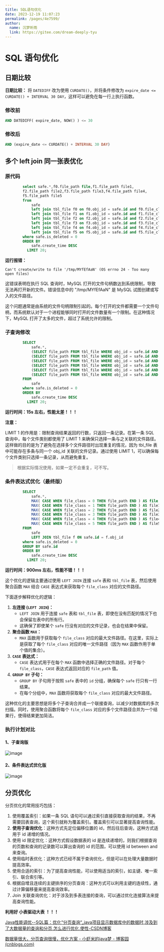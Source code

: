 ```yaml
---
title: SQL语句优化
date: 2023-12-19 11:07:23
permalink: /pages/4e7599/
author: 
  name: 沉梦听雨
  link: https://gitee.com/dream-deeply-tyu
---
```

# SQL 语句优化

## 日期比较

**日期比较：** 将 `DATEDIFF` 改为使用 `CURDATE()`，并将条件修改为 `expire_date <= CURDATE() + INTERVAL 30 DAY`，这样可以避免在每一行上执行函数。

### 修改前

```sql
AND DATEDIFF( expire_date, NOW() ) <= 30
```

### 修改后

```sql
AND (expire_date <= CURDATE() + INTERVAL 30 DAY)
```



## 多个 left join 同一张表优化

### 原代码

```sql
        select safe.*,f0.file_path file,f1.file_path file1,
        f2.file_path file2,f3.file_path file3,f4.file_path file4,
        f5.file_path file5
        from 
        	safe
        	left join tbl_file f0 on f0.obj_id = safe.id and f0.file_class = 0
        	left join tbl_file f1 on f1.obj_id = safe.id and f1.file_class = 1
        	left join tbl_file f2 on f2.obj_id = safe.id and f2.file_class = 2
        	left join tbl_file f3 on f3.obj_id = safe.id and f3.file_class = 3
        	left join tbl_file f4 on f4.obj_id = safe.id and f4.file_class = 4
        	left join tbl_file f5 on f5.obj_id = safe.id and f5.file_class = 5
        where safe.is_deleted = 0
        ORDER BY 
        	safe.create_time DESC 
          LIMIT 20;
```

**运行报错：**

```
Can't create/write to file '/tmp/MYfEfAaN' (OS errno 24 - Too many open files)
```

这错误表明在执行 SQL 查询时，MySQL 打开的文件句柄数达到系统限制，导致无法再打开新的文件。错误信息中的 "/tmp/MYfEfAaN" 是 MySQL 试图创建或写入的文件路径。

这个问题通常是由系统的文件句柄限制引起的。每个打开的文件都需要一个文件句柄，而系统默认对于一个进程能够同时打开的文件数量有一个限制。在这种情况下，MySQL 打开了太多的文件，超过了系统允许的限制。



### 子查询修改

```sql
        SELECT
            safe.*,
            (SELECT file_path FROM tbl_file WHERE obj_id = safe.id AND file_class = 0 LIMIT 1) AS file,
            (SELECT file_path FROM tbl_file WHERE obj_id = safe.id AND file_class = 1 LIMIT 1) AS file1,
            (SELECT file_path FROM tbl_file WHERE obj_id = safe.id AND file_class = 2 LIMIT 1) AS file2,
            (SELECT file_path FROM tbl_file WHERE obj_id = safe.id AND file_class = 3 LIMIT 1) AS file3,
            (SELECT file_path FROM tbl_file WHERE obj_id = safe.id AND file_class = 4 LIMIT 1) AS file4,
            (SELECT file_path FROM tbl_file WHERE obj_id = safe.id AND file_class = 5 LIMIT 1) AS file5
        FROM
            safe
        where safe.is_deleted = 0
        ORDER BY 
        	safe.create_time DESC 
          LIMIT 20;
```



**运行时间：15s 左右，性能太差！！！**



**注意：**

LIMIT 1 的作用是：限制查询结果返回的行数，只返回一条记录。在第一条 SQL 查询中，每个文件类别都使用了 LIMIT 1 来确保只选择一条与之关联的文件路径。这样做的目的是为了避免在选择多个文件路径时出现重复的情况，因为 tbl_file 表中可能存在多条与同一个 obj_id 关联的文件记录。通过使用 LIMIT 1，可以确保每个文件类别只选择一条记录，从而避免重复。

> 根据实际情况使用，如果一定不会重复，可不写。



### 条件表达式优化（最终版）

```sql
        SELECT
            safe.*,
            MAX( CASE WHEN file_class = 0 THEN file_path END ) AS file,
            MAX( CASE WHEN file_class = 1 THEN file_path END ) AS file1,
            MAX( CASE WHEN file_class = 2 THEN file_path END ) AS file2,
            MAX( CASE WHEN file_class = 3 THEN file_path END ) AS file3,
            MAX( CASE WHEN file_class = 4 THEN file_path END ) AS file4,
            MAX( CASE WHEN file_class = 5 THEN file_path END ) AS file5
        FROM
            safe
            LEFT JOIN tbl_file f ON safe.id = f.obj_id
        where safe.is_deleted = 0
        GROUP BY safe.id
        ORDER BY 
        	safe.create_time DESC 
          LIMIT 20;
```



**运行时间：900ms 左右，性能不错！！！**



这个优化的逻辑主要通过使用 `LEFT JOIN` 连接 `safe` 表和 `tbl_file` 表，然后使用聚合函数 `MAX` 结合 `CASE` 表达式来获取每个 `file_class` 对应的文件路径。

下面逐步解释优化的逻辑：

1. **左连接 (`LEFT JOIN`)：**
   - `LEFT JOIN` 用于连接 `safe` 表和 `tbl_file` 表，即使在没有匹配的情况下也会保留左表中的所有行。
   - 这确保了即使某个 `safe` 行没有对应的文件记录，也会在结果中保留。
2. **聚合函数 `MAX`：**
   - `MAX` 函数用于获取每个 `file_class` 对应的最大文件路径。在这里，实际上是获取了每个 `file_class` 对应的唯一文件路径（因为 `MAX` 函数作用于单个值的集合）。
3. **`CASE` 表达式：**
   - `CASE` 表达式用于在每个 `MAX` 函数中选择正确的文件路径。对于每个 `file_class`，`CASE` 表达式返回对应的 `file_path` 值。
4. **`GROUP BY` 子句：**
   - `GROUP BY` 子句用于按照 `safe` 表中的 `id` 分组，确保每个 `safe` 行只有一行结果。
   - 在每个分组中，`MAX` 函数将获取每个 `file_class` 对应的最大文件路径。

这种优化的主要思想是将多个子查询合并成一个联接查询，以减少对数据库的多次扫描。同时，使用聚合函数将每个 `file_class` 对应的多个文件路径合并为一个结果行，使得结果更加简洁。



### 执行计划对比

#### 1、子查询版

![image](https://cmty256.github.io/imgs-blog/MySQL/image.1mv26jtmiacg.webp)

#### 2、条件表达式优化版

![image](https://cmty256.github.io/imgs-blog/MySQL/image.7gu8nx05xgk0.webp)



## 分页优化

分页优化的常用技巧包括：

1. 使用覆盖索引：如果一条 SQL 语句可以通过索引直接获取查询的结果，不再需要回表查询，这个索引就称为覆盖索引。覆盖索引可以显著提高查询性能。
2. **使用子查询优化**：这种方式先定位偏移位置的 id，然后往后查询，这种方式适用于 id 递增的情况。
3. 使用 id 限定优化：这种方式假设数据表的 id 是连续递增的，则我们根据查询的页数和查询的记录数可以算出查询的 id 的范围，可以使用 id between and 来查询。
4. 使用临时表优化：这种方式已经不属于查询优化，但是可以在处理大量数据时提高效率。
5. 使用合适的索引：为了提高查询性能，可以使用适当的索引，如主键、唯一索引、联合索引等。
6. 根据自增且连续的主键排序的分页查询：这种方式可以利用主键的连续性，通过计算偏移量来提高查询效率。
7. Join 关联查询优化：对于涉及到多表连接的查询，可以通过优化连接算法来提高查询性能。



**利用好 小表驱动大表 ！！！**



[Java性能调优--SQL篇：优化“分页查询“_java项目显示数据库中的数据时,涉及到了大数据量的查询和分页,怎么进行优化,使性-CSDN博客](https://blog.csdn.net/weixin_42028840/article/details/118266053)

[数据量很大，分页查询很慢，优化方案 - 小虾米的java梦 - 博客园 (cnblogs.com)](https://www.cnblogs.com/fengli9998/p/11456829.html)


